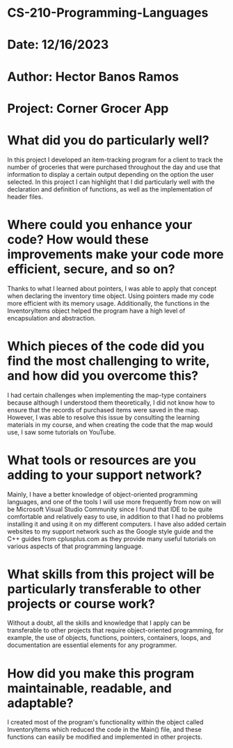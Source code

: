 # CS-210-Programming-Languages
# Date: 12/16/2023
# Author: Hector Banos Ramos

# Project: Corner Grocer App

# What did you do particularly well?
In this project I developed an item-tracking program for a client to track the number of groceries that were purchased throughout the day and use that information to display a certain output depending on the option the user selected. In this project I can highlight that I did particularly well with the declaration and definition of functions, as well as the implementation of header files.

# Where could you enhance your code? How would these improvements make your code more efficient, secure, and so on?
Thanks to what I learned about pointers, I was able to apply that concept when declaring the inventory time object. Using pointers made my code more efficient with its memory usage. Additionally, the functions in the InventoryItems object helped the program have a high level of encapsulation and abstraction.

# Which pieces of the code did you find the most challenging to write, and how did you overcome this?
I had certain challenges when implementing the map-type containers because although I understood them theoretically, I did not know how to ensure that the records of purchased items were saved in the map. However, I was able to resolve this issue by consulting the learning materials in my course, and when creating the code that the map would use, I saw some tutorials on YouTube.

# What tools or resources are you adding to your support network?
Mainly, I have a better knowledge of object-oriented programming languages, and one of the tools I will use more frequently from now on will be Microsoft Visual Studio Community since I found that IDE to be quite comfortable and relatively easy to use, in addition to that I had no problems installing it and using it on my different computers. I have also added certain websites to my support network such as the Google style guide and the C++ guides from cplusplus.com as they provide many useful tutorials on various aspects of that programming language.

# What skills from this project will be particularly transferable to other projects or course work?
Without a doubt, all the skills and knowledge that I apply can be transferable to other projects that require object-oriented programming, for example, the use of objects, functions, pointers, containers, loops, and documentation are essential elements for any programmer.

# How did you make this program maintainable, readable, and adaptable?
I created most of the program's functionality within the object called InventoryItems which reduced the code in the Main() file, and these functions can easily be modified and implemented in other projects.
